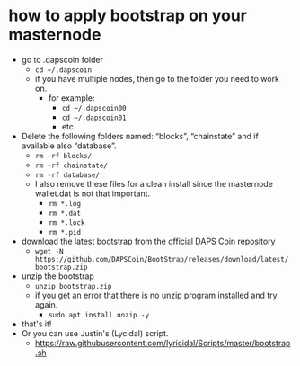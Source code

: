# how to apply bootstrap on your masternode
  * go to .dapscoin folder
    - `cd ~/.dapscoin`
    - if you have multiple nodes, then go to the folder you need to work on.
      - for example:
        - `cd ~/.dapscoin00`
        - `cd ~/.dapscoin01`
        - etc.
  * Delete the following folders named: “blocks”, “chainstate” and if available also “database”.
    - `rm -rf blocks/`
    - `rm -rf chainstate/`
    - `rm -rf database/`
    - I also remove these files for a clean install since the masternode wallet.dat is not that important.
      - `rm *.log`
      - `rm *.dat`
      - `rm *.lock`
      - `rm *.pid`
  * download the latest bootstrap from the official DAPS Coin repository
    - `wget -N https://github.com/DAPSCoin/BootStrap/releases/download/latest/bootstrap.zip`
  * unzip the bootstrap
    - `unzip bootstrap.zip`
    - if you get an error that there is no unzip program installed and try again.
      - `sudo apt install unzip -y`
  * that's it!
  * Or you can use Justin's (Lycidal) script.
    - https://raw.githubusercontent.com/lyricidal/Scripts/master/bootstrap.sh
